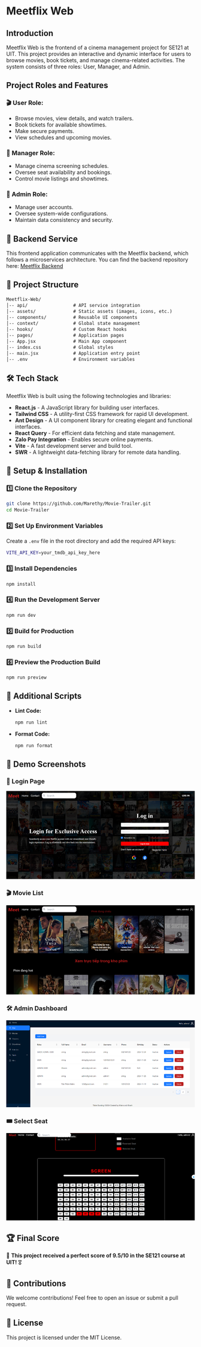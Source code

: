 # Meetflix Web

## Introduction

Meetflix Web is the frontend of a cinema management project for SE121 at UIT. This project provides an interactive and dynamic interface for users to browse movies, book tickets, and manage cinema-related activities. The system consists of three roles: User, Manager, and Admin.

## Project Roles and Features

### 🎬 User Role:

- Browse movies, view details, and watch trailers.
- Book tickets for available showtimes.
- Make secure payments.
- View schedules and upcoming movies.

### 🎥 Manager Role:

- Manage cinema screening schedules.
- Oversee seat availability and bookings.
- Control movie listings and showtimes.

### 🔧 Admin Role:

- Manage user accounts.
- Oversee system-wide configurations.
- Maintain data consistency and security.

## 🔗 Backend Service

This frontend application communicates with the Meetflix backend, which follows a microservices architecture. You can find the backend repository here: [Meetflix Backend](https://github.com/khanhqueng/meetflix)

## 📂 Project Structure

```
Meetflix-Web/
│-- api/                 # API service integration
│-- assets/              # Static assets (images, icons, etc.)
│-- components/          # Reusable UI components
│-- context/             # Global state management
│-- hooks/               # Custom React hooks
│-- pages/               # Application pages
│-- App.jsx              # Main App component
│-- index.css            # Global styles
│-- main.jsx             # Application entry point
│-- .env                 # Environment variables
```

## 🛠️ Tech Stack

Meetflix Web is built using the following technologies and libraries:

- **React.js** - A JavaScript library for building user interfaces.
- **Tailwind CSS** - A utility-first CSS framework for rapid UI development.
- **Ant Design** - A UI component library for creating elegant and functional interfaces.
- **React Query** - For efficient data fetching and state management.
- **Zalo Pay Integration** - Enables secure online payments.
- **Vite** - A fast development server and build tool.
- **SWR** - A lightweight data-fetching library for remote data handling.

## 🚀 Setup & Installation

### 1️⃣ Clone the Repository

```bash
git clone https://github.com/Marethy/Movie-Trailer.git
cd Movie-Trailer
```

### 2️⃣ Set Up Environment Variables

Create a `.env` file in the root directory and add the required API keys:

```bash
VITE_API_KEY=your_tmdb_api_key_here
```

### 3️⃣ Install Dependencies

```bash
npm install
```

### 4️⃣ Run the Development Server

```bash
npm run dev
```

### 5️⃣ Build for Production

```bash
npm run build
```

### 6️⃣ Preview the Production Build

```bash
npm run preview
```

## 🎯 Additional Scripts

- **Lint Code:**
  ```bash
  npm run lint
  ```
- **Format Code:**
  ```bash
  npm run format
  ```

## 📸 Demo Screenshots

### 🔐 Login Page
![Login](src/assets/images/demo-login.png)

### 🎬 Movie List
![Movie List](src/assets/images/demo-movielist.png)

### 🛠 Admin Dashboard
![Admin Dashboard](src/assets/images/demo-admindashboard.png)

### 🎟 Select Seat
![Select Seat](src/assets/images/demo-selectseat.png)

## 🏆 **Final Score**

🚀 **This project received a perfect score of 9.5/10 in the SE121 course at UIT!** 🎖

## 🤝 Contributions

We welcome contributions! Feel free to open an issue or submit a pull request.

## 📜 License

This project is licensed under the MIT License.

